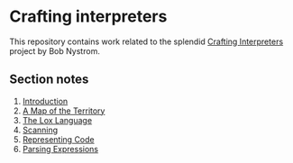 # Crafting interpreters

This repository contains work related to the splendid
[Crafting Interpreters](https://craftinginterpreters.com/) project by Bob
Nystrom.

## Section notes

1. [Introduction](docs/1_introduction.md)
2. [A Map of the Territory](docs/2_a_map_of_the_territory.md)
3. [The Lox Language](docs/3_the_lox_language.md)
4. [Scanning](docs/4_scanning.md)
5. [Representing Code](docs/5_representing_code.md)
6. [Parsing Expressions](docs/6_parsing_expressions.md)
